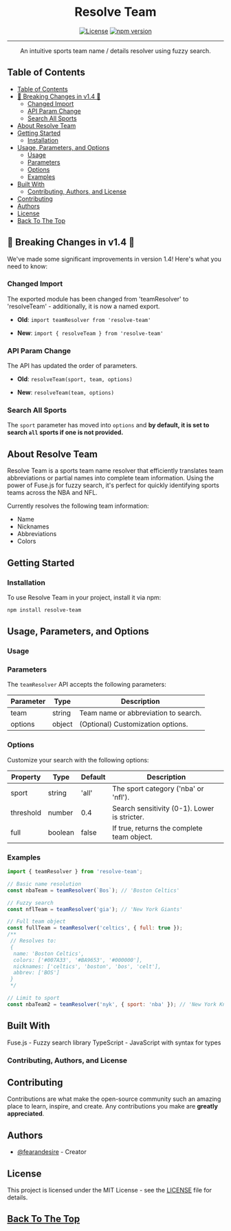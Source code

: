 <h1 align="center">Resolve Team</h1>

<div align="center">

[![License](https://img.shields.io/badge/license-MIT-blue.svg)](/LICENSE)
[![npm version](https://img.shields.io/npm/v/resolve-team.svg?style=flat)](https://www.npmjs.com/package/resolve-team)

</div>

---

<p align="center"> An intuitive sports team name / details resolver using fuzzy search. </p>



## Table of Contents
- [Table of Contents](#table-of-contents)
- [🚨 Breaking Changes in v1.4 🚨](#-breaking-changes-in-v14-)
  - [Changed Import](#changed-import)
  - [API Param Change](#api-param-change)
  - [Search All Sports](#search-all-sports)
- [About Resolve Team](#about-resolve-team)
- [Getting Started](#getting-started)
  - [Installation](#installation)
- [Usage, Parameters, and Options](#usage-parameters-and-options)
  - [Usage](#usage)
  - [Parameters](#parameters)
  - [Options](#options)
  - [Examples](#examples)
- [Built With](#built-with)
  - [Contributing, Authors, and License](#contributing-authors-and-license)
- [Contributing](#contributing)
- [Authors](#authors)
- [License](#license)
- [Back To The Top](#back-to-the-top)

## 🚨 Breaking Changes in v1.4 🚨
We've made some significant improvements in version 1.4! Here's what you need to know:

### Changed Import
The exported module has been changed from 'teamResolver' to 'resolveTeam' - additionally, it is now a named export.
- **Old**: `import teamResolver from 'resolve-team'`
  
- **New**: `import { resolveTeam } from 'resolve-team'`

### API Param Change
The API has updated the order of parameters.

- **Old**: `resolveTeam(sport, team, options)`

- **New**: `resolveTeam(team, options)`

### Search All Sports
The `sport` parameter has moved into `options` and **by default, it is set to search `all` sports if one is not provided.**

## About Resolve Team
Resolve Team is a sports team name resolver that efficiently translates team abbreviations or partial names into complete team information. Using the power of Fuse.js for fuzzy search, it's perfect for quickly identifying sports teams across the NBA and NFL.

Currently resolves the following team information:
- Name
- Nicknames
- Abbreviations
- Colors


## Getting Started

### Installation
To use Resolve Team in your project, install it via npm:

```bash
npm install resolve-team
```


## Usage, Parameters, and Options

### Usage

### Parameters

The `teamResolver` API accepts the following parameters:

| Parameter | Type   | Description                           |
|-----------|--------|---------------------------------------|
| team     | string | Team name or abbreviation to search.  |
| options   | object | (Optional) Customization options.     |

### Options

Customize your search with the following options:

| Property  | Type    | Default | Description                               |
|-----------|---------|---------|-------------------------------------------|
| sport     | string  | 'all'   | The sport category ('nba' or 'nfl').    |
| threshold | number  | 0.4     | Search sensitivity (0-1). Lower is stricter. |
| full      | boolean | false   | If true, returns the complete team object.   |


### Examples

```js
import { teamResolver } from 'resolve-team';

// Basic name resolution
const nbaTeam = teamResolver(`Bos`); // 'Boston Celtics'

// Fuzzy search
const nflTeam = teamResolver('gia'); // 'New York Giants'

// Full team object
const fullTeam = teamResolver('celtics', { full: true });
/**
 // Resolves to:
 {
  name: 'Boston Celtics',
  colors: ['#007A33', '#BA9653', '#000000'],
  nicknames: ['celtics', 'boston', 'bos', 'celt'],
  abbrev: ['BOS']
 }
 */

// Limit to sport
const nbaTeam2 = teamResolver('nyk', { sport: 'nba' }); // 'New York Knicks'
```

## Built With
Fuse.js - Fuzzy search library
TypeScript - JavaScript with syntax for types


### Contributing, Authors, and License

## Contributing
Contributions are what make the open-source community such an amazing place to learn, inspire, and create. Any contributions you make are **greatly appreciated**.

## Authors
- [@fearandesire](https://github.com/fearandesire) - Creator

## License
This project is licensed under the MIT License - see the [LICENSE](LICENSE) file for details.


## [Back To The Top](#table-of-contents)